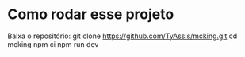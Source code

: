 # Como rodar esse projeto

Baixa o repositório:
git clone https://github.com/TyAssis/mcking.git
cd mcking
npm ci
npm run dev
